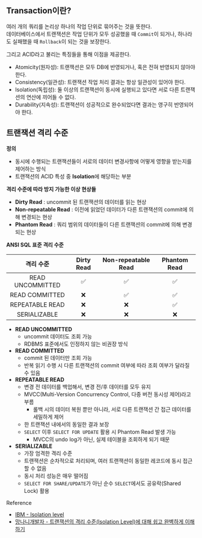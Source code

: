 ## Transaction이란?

여러 개의 쿼리를 논리상 하나의 작업 단위로 묶어주는 것을 뜻한다.  
데이터베이스에서 트랜잭션은 작업 단위가 모두 성공했을 때 `Commit`이 되거나, 하나라도 실패했을 때 `Rollback`이 되는 것을 보장한다.

그리고 ACID라고 불리는 특징들을 통해 이점을 제공한다.

- Atomicity(원자성): 트랜잭션은 모두 DB에 반영되거나, 혹은 전혀 반영되지 않아야 한다.
- Consistency(일관성): 트랜잭션 작업 처리 결과는 항상 일관성이 있어야 한다.
- Isolation(독립성): 둘 이상의 트랜잭션이 동시에 실행되고 있다면 서로 다른 트랜잭션의 연산에 끼어들 수 없다.
- Durability(지속성): 트랜잭션이 성공적으로 완수되었다면 결과는 영구히 반영되어야 한다.

## 트랜잭션 격리 수준

**정의**

- 동시에 수행되는 트랜잭션들이 서로의 데이터 변경사항에 어떻게 영향을 받는지를 제어하는 방식
- 트랜잭션의 ACID 특성 중 **Isolation**에 해당하는 부분

**격리 수준에 따라 방지 가능한 이상 현상들**

- **Dirty Read** : uncommit 된 트랜잭션의 데이터를 읽는 현상
- **Non-repeatable Read** : 이전에 읽었던 데이터가 다른 트랜잭션의 commit에 의해 변경되는 현상
- **Phantom Read** : 쿼리 범위의 데이터들이 다른 트랜잭션의 commit에 의해 변경되는 현상

**ANSI SQL 표준 격리 수준**

| 격리 수준              | Dirty Read | Non-repeatable Read | Phantom Read |
|:-----------------------:|:----------:|:-----------:|:-----------:|
| READ UNCOMMITTED        | ✅         | ✅          | ✅          |
| READ COMMITTED          | ❌         | ✅          | ✅          |
| REPEATABLE READ         | ❌         | ❌          | ✅          |
| SERIALIZABLE            | ❌         | ❌          | ❌          |

- **READ UNCOMMITTED**
  - uncommit 데이터도 조회 가능
  - RDBMS 표준에서도 인정하지 않는 비권장 방식
- **READ COMMITTED**
  - commit 된 데이터만 조회 가능
  - 반복 읽기 수행 시 다른 트랜잭션의 commit 여부에 따라 조회 여부가 달라질 수 있음
- **REPEATABLE READ**
  - 변경 전 데이터를 백업해서, 변경 전/후 데이터를 모두 유지
  - MVCC(Multi-Version Concurrency Control, 다중 버전 동시성 제어)라고 부름
    - 롤백 시의 데이터 복원 뿐만 아니라, 서로 다른 트랜잭션 간 접근 데이터를 세밀하게 제어
  - 한 트랜잭션 내에서의 동일한 결과 보장
  - `SELECT` 이후 `SELECT FOR UPDATE` 활용 시 Phantom Read 발생 가능
    - MVCC의 undo log가 아닌, 실제 테이블을 조회하게 되기 때문
- **SERIALIZABLE**
  - 가장 엄격한 격리 수준
  - 트랜잭션은 순차적으로 처리되며, 여러 트랜잭션이 동일한 레코드에 동시 접근할 수 없음
  - 동시 처리 성능은 매우 떨어짐
  - `SELECT FOR SHARE/UPDATE`가 아닌 순수 `SELECT`에서도 공유락(Shared Lock) 활용

Reference

- [IBM - Isolation level](https://www.ibm.com/docs/en/netezza?topic=tc-isolation-level)
- [망나니개발자 - 트랜잭션의 격리 수준(Isolation Level)에 대해 쉽고 완벽하게 이해하기](https://mangkyu.tistory.com/299)
